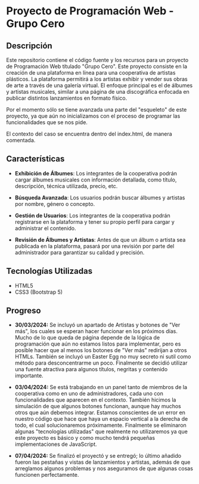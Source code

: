 # Proyecto de Programación Web - Grupo Cero

## Descripción

  Este repositorio contiene el código fuente y los recursos para un proyecto de Programación Web títulado "Grupo Cero". Este proyecto consiste en la creación de una plataforma en línea para una cooperativa de artistas plásticos. La plataforma permitirá a los artistas exhibir y vender sus obras de arte a través de una galería virtual. El enfoque principal es el de álbumes y artistas musicales, similar a una página de una discográfica enfocada en publicar distintos lanzamientos en formato físico.

  Por el momento sólo se tiene avanzada una parte del "esqueleto" de este proyecto, ya que aún no inicializamos con el proceso de programar las funcionalidades que se nos pide. 

  El contexto del caso se encuentra dentro del index.html, de manera comentada.

## Características

- **Exhibición de Álbumes**: Los integrantes de la cooperativa podrán cargar álbumes musicales con información detallada, como título, descripción, técnica utilizada, precio, etc.

- **Búsqueda Avanzada**: Los usuarios podrán buscar álbumes y artistas por nombre, género o concepto.

- **Gestión de Usuarios**: Los integrantes de la cooperativa podrán registrarse en la plataforma y tener su propio perfil para cargar y administrar el contenido.

- **Revisión de Álbumes y Artistas**: Antes de que un álbum o artista sea publicada en la plataforma, pasará por una revisión por parte del administrador para garantizar su calidad y precisión.

## Tecnologías Utilizadas

- HTML5
- CSS3 (Bootstrap 5)

## Progreso

- **30/03/2024:** Se incluyó un apartado de Artistas y botones de "Ver más", los cuales se esperan hacer funcionar en los próximos días. Mucho de lo que queda de página depende de la lógica de programación que aún no estamos listos para implementar, pero es posible hacer que al menos los botones de "Ver más" redirijan a otros HTMLs. También se incluyó un Easter Egg no muy secreto ni sutil como método para desconcentrarme un poco. Finalmente se decidió utilizar una fuente atractiva para algunos títulos, negritas y contenido importante.

- **03/04/2024:** Se está trabajando en un panel tanto de miembros de la cooperativa como en uno de administradores, cada uno con funcionalidades que aparecen en el contexto. También hicimos la simulación de que algunos botones funcionan, aunque hay muchos otros que aún debemos integrar. Estamos conscientes de un error en nuestro código que hace que haya un espacio vertical a la derecha de todo, el cual solucionaremos próximamente. Finalmente se eliminaron algunas "tecnologías utilizadas" que realmente no utilizaremos ya que este proyecto es básico y como mucho tendrá pequeñas implementaciones de JavaScript.

- **07/04/2024:** Se finalizó el proyectó y se entregó; lo último añadido fueron las pestañas y vistas de lanzamientos y artistas, además de que arreglamos algunos problemas y nos aseguramos de que algunas cosas funcionen perfectamente.
